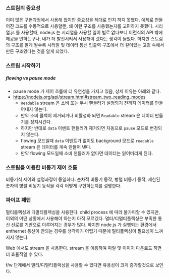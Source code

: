 ### 스트림의 중요성
이미 많은 구현과정에서 사용해 왔지만 중요성을 제대로 인지 하지 못했다.
예제로 만들어진 코드를 수동적으로 사용할뿐, 왜 이런 구조를 사용했는지를 고민하지 못했다.
시리얼.js 를 사용할때, node.js 는 시리얼을 사용할 일이 별로 없다보니 이런식의 API 밖에 제공을 안하는구나, 내가 더 발전시켜서 사용해야 겠다는 생각이 들었다.
하지만 스트림의 구조를 알게 될수록 시리얼 및 데이터 통신 입출력 구조에서 더 깊이있는 고민 속에서 만든 구조였다는 것을 알게 되었다.

### 스트림 시작하기
##### flowing vs pause mode
* pause mode 가 제어 흐름에 더 유연성을 가지고 있음, 상세 이유는 아래와 같다.
* https://nodejs.org/api/stream.html#stream_two_reading_modes
  * `Readable` stream 은 소비 또는 무시 핸들러가 설정되기 전까지 데이터를 만들어내지 않는다.
  * 만약 소비 콜백이 제거되거나 비활성화 되면 `Readable` stream 은 데이터 만들기를 정지시킨다.
  * 하지만 반대로 `data` 이벤트 핸들러가 제거되면 자동으로 `pause` 모드로 변경되지 않는다.
  * flowing 모드일때 `data` 이벤트가 없이도 background 모드로 `readable` stream 은 데이터를 계속 만들어 낸다.
  * 만약 flowing 모드일때 소비 핸들러가 없다면 데이터는 잃어버리게 된다.

### 스토림을 이용한 비동기 제어 흐름
비동기식 제어와 설명과정이 동일하다. 순차적 비동기 동작, 병렬 비동기 동작, 제한된 숫자의 병렬 비동기 동작을 각각 어떻게 구현하는지를 설명한다.

### 파이프 패턴
멀티를렉싱과 디멀티플렉싱을 사용한다. child process 에 따라 불가피할 수 있지만, 이외의 어떤 상황에서 사용해야 하는지 아직 모르겠다. 멀티/디멀티플렉싱은 부족한 통신 선로를 기반으로 이루어지는 경우가 많다. 하지만 node.js 가 실행되는 환경에서 enthernet 통신이 안되는 경우를 생각하기 어렵기 때문에 멀티플렉싱이 필요성이 느껴지지 않는다.

Web 에서도 stream 을 사용한다. stream 을 이용하여 파일 및 이미지 다운로드 하면 더 효율적일 수 있다.

f/w 단계에서 멀티/디멀티플랙싱을 사용할 수 있다면 유용성이 크게 증가할것으로 보인다.
